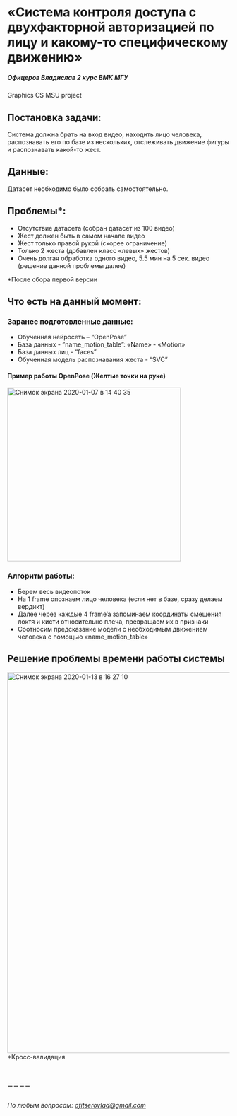# «Система контроля доступа с двухфакторной авторизацией по лицу и какому-то специфическому движению»
##### Офицеров Владислав 2 курс ВМК МГУ 

Graphics CS MSU project 


## Постановка задачи:
Система должна брать на вход видео, находить лицо человека, распознавать его по базе из нескольких, отслеживать движение фигуры и распознавать какой-то жест.

## Данные:
Датасет необходимо было собрать самостоятельно.

## Проблемы*:

- Отсутствие датасета (собран датасет из 100 видео)
- Жест должен быть в самом начале видео
- Жест только правой рукой (скорее ограничение)
- Только 2 жеста (добавлен класс «левых» жестов)
- Очень долгая обработка одного видео, 5.5 мин на 5 сек. видео (решение данной проблемы далее)

*После сбора первой версии

## Что есть на данный момент: 
### Заранее подготовленные данные:
- Обученная нейросеть – “OpenPose”
- База данных - ”name_motion_table”: «Name» - «Motion»
- База данных лиц - “faces”
- Обученная модель распознавания жеста - “SVC”

#### Пример работы OpenPose (Желтые точки на руке) 
<img width="393" alt="Снимок экрана 2020-01-07 в 14 40 35" src="https://user-images.githubusercontent.com/56963957/72260423-e0b5fd80-3623-11ea-9e87-fc62056545ac.png">


### Алгоритм работы:
- Берем весь видеопоток
- На 1 frame опознаем лицо человека (если нет в базе, сразу делаем вердикт)
- Далее через каждые 4 frame’a запоминаем координаты смещения локтя и кисти относительно плеча, превращаем их в признаки
- Соотносим предсказание модели с необходимым движением человека с помощью «name_motion_table»

## Решение проблемы времени работы системы
<img width="862" alt="Снимок экрана 2020-01-13 в 16 27 10" src="https://user-images.githubusercontent.com/56963957/72260355-b7956d00-3623-11ea-8611-341b4b2bcbe4.png">
*Кросс-валидация

# ----

*По любым вопросам: [ofitserovlad@gmail.com]( )*

